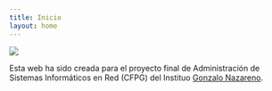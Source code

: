 ```yaml
---
title: Inicio
layout: home
---
```


<img src=img/logo.png />

Esta web ha sido creada para el proyecto final de Administración de Sistemas Informáticos en Red (CFPG) del Instituo [Gonzalo Nazareno](https://dit.gonzalonazareno.org/).



